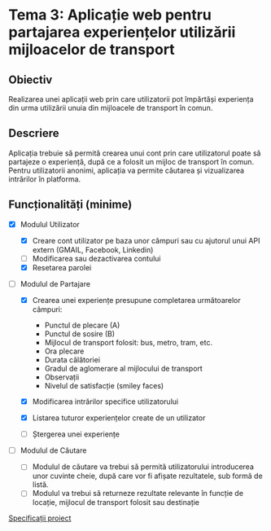 # Tema 3: Aplicație web pentru partajarea experiențelor utilizării mijloacelor de transport

## Obiectiv

Realizarea unei aplicații web prin care utilizatorii pot împărtăși experiența din urma utilizării unuia din mijloacele de transport în comun.

## Descriere

Aplicația trebuie să permită crearea unui cont prin care utilizatorul poate să partajeze o experiență, după ce a folosit un mijloc de transport în comun. Pentru utilizatorii anonimi, aplicația va permite căutarea și vizualizarea intrărilor în platforma.

## Funcționalități (minime)

- [x] Modulul Utilizator

  - [x] Creare cont utilizator pe baza unor câmpuri sau cu ajutorul unui API extern (GMAIL, Facebook, Linkedin)
  - [ ] Modificarea sau dezactivarea contului
  - [x] Resetarea parolei

- [ ] Modulul de Partajare

  - [x] Crearea unei experiențe presupune completarea următoarelor câmpuri:

    - Punctul de plecare (A)
    - Punctul de sosire (B)
    - Mijlocul de transport folosit: bus, metro, tram, etc.
    - Ora plecare
    - Durata călătoriei
    - Gradul de aglomerare al mijlocului de transport
    - Observații
    - Nivelul de satisfacție (smiley faces)

  - [x] Modificarea intrărilor specifice utilizatorului
  - [x] Listarea tuturor experiențelor create de un utilizator
  - [ ] Ștergerea unei experiențe

- [ ] Modulul de Căutare
  - [ ] Modulul de căutare va trebui să permită utilizatorului introducerea unor cuvinte cheie, după care vor fi afișate rezultatele, sub formă de listă.
  - [ ] Modulul va trebui să returneze rezultate relevante în funcție de locație, mijlocul de transport folosit sau destinație

[Specificații proiect](https://drive.google.com/drive/u/1/folders/1_rYCcGC0epvprSDm1nYNP94Ez9ODvxoQ)
